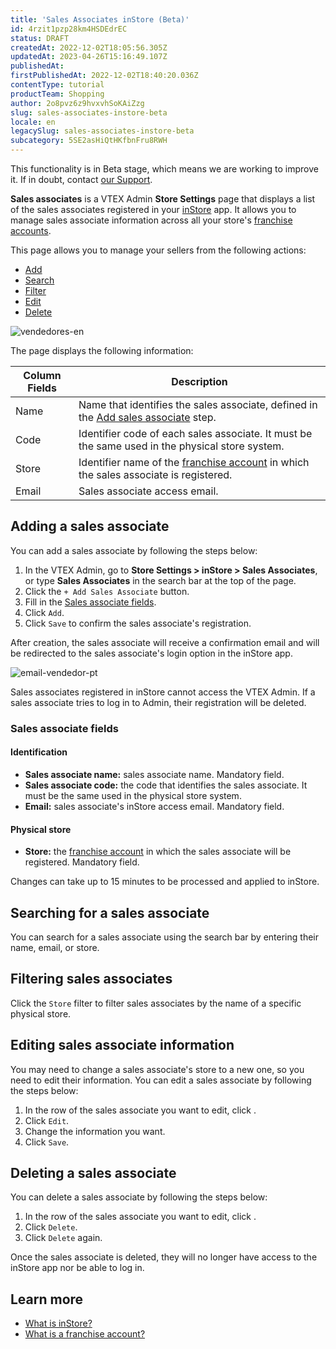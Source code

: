 ```yaml
---
title: 'Sales Associates inStore (Beta)'
id: 4rzit1pzp28km4HSDEdrEC
status: DRAFT
createdAt: 2022-12-02T18:05:56.305Z
updatedAt: 2023-04-26T15:16:49.107Z
publishedAt: 
firstPublishedAt: 2022-12-02T18:40:20.036Z
contentType: tutorial
productTeam: Shopping
author: 2o8pvz6z9hvxvhSoKAiZzg
slug: sales-associates-instore-beta
locale: en
legacySlug: sales-associates-instore-beta
subcategory: 5SE2asHiQtHKfbnFru8RWH
---
```


<div class ="alert alert-info">
<p>This functionality is in Beta stage, which means we are working to improve it. If in doubt, contact <a href="https://support.vtex.com/hc/en-us/requests">our Support</a>.</p>
</div>

**Sales associates** is a VTEX Admin **Store Settings** page that displays a list of the sales associates registered in your [inStore](https://help.vtex.com/en/tracks/instore-getting-started-and-setting-up--zav76TFEZlAjnyBVL5tRc/7fnnVlG3Kv1Tay9iagc5yf) app. It allows you to manage sales associate information across all your store's [franchise accounts](https://help.vtex.com/en/tutorial/what-is-a-franchise-account--kWQC6RkFSCUFGgY5gSjdl).

This page allows you to manage your sellers from the following actions:

* [Add](#adding-a-sales-associate)
* [Search](#searching-for-a-sales-associate)
* [Filter](#filtering-sales-associates)
* [Edit](#editing-sales-associate-information)
* [Delete](#deleting-a-sales-associate)

![vendedores-en](//images.ctfassets.net/alneenqid6w5/1PDeYBlqDILaEOFGOE7H8x/da3c90c0dfb50c0b5c40b9743b421c8b/image.png)

The page displays the following information: 

  | Column Fields | Description                                                                                                                                                                            |
| ---------------- | ------------------------------------------------------------------------------------------------------------------------------------------------------------------------------------ |
| Name             | Name that identifies the sales associate, defined in the [Add sales associate](#adding-a-sales-associate) step. |
| Code           | Identifier code of each sales associate. It must be the same used in the physical store system.                                                                                                 |
| Store             | Identifier name of the [franchise account](https://help.vtex.com/en/tutorial/what-is-a-franchise-account--kWQC6RkFSCUFGgY5gSjdl) in which the sales associate is registered.                              |
| Email            | Sales associate access email.                                                                                                                                           |

## Adding a sales associate

You can add a sales associate by following the steps below:

1. In the VTEX Admin, go to **Store Settings > inStore > Sales Associates**, or type **Sales Associates** in the search bar at the top of the page.
2. Click the `+ Add Sales Associate` button.
3. Fill in the [Sales associate fields](#sales-associate-fields).
4. Click `Add`.
5. Click `Save` to confirm the sales associate's registration.  

After creation, the sales associate will receive a confirmation email and will be redirected to the sales associate's login option in the inStore app.

![email-vendedor-pt](//images.ctfassets.net/alneenqid6w5/28VbbIXujzHcE3BriNtZPq/3aa9729eb2211875302b7316dbe46c93/image.png)

<div class ="alert alert-warning">
<p>Sales associates registered in inStore cannot access the VTEX Admin. If a sales associate tries to log in to Admin, their registration will be deleted.</p> 
</div>

### Sales associate fields

#### Identification

* **Sales associate name:** sales associate name. Mandatory field.
* **Sales associate code:** the code that identifies the sales associate. It must be the same used in the physical store system.
* **Email:** sales associate's inStore access email. Mandatory field.

#### Physical store

* **Store:** the [franchise account](https://help.vtex.com/en/tutorial/what-is-a-franchise-account--kWQC6RkFSCUFGgY5gSjdl) in which the sales associate will be registered. Mandatory field.

<div class ="alert alert-info">
<p>Changes can take up to 15 minutes to be processed and applied to inStore.</p> 
</div>

## Searching for a sales associate

You can search for a sales associate using the search bar by entering their name, email, or store.

## Filtering sales associates

Click the `Store` filter to filter sales associates by the name of a specific physical store. 

## Editing sales associate information

You may need to change a sales associate's store to a new one, so you need to edit their information. You can edit a sales associate by following the steps below:

1. In the row of the sales associate you want to edit, click <i class="fas fa-ellipsis-v"></i>.
2. Click <i class="fas fa-pencil-alt"></i> `Edit`.
3. Change the information you want.
4. Click `Save`.

## Deleting a sales associate

You can delete a sales associate by following the steps below:

1. In the row of the sales associate you want to edit, click <i class="fas fa-ellipsis-v"></i>.
2. Click <i class="fas fa-trash"></i> `Delete`.
3. Click `Delete` again.

Once the sales associate is deleted, they will no longer have access to the inStore app nor be able to log in.

## Learn more

* [What is inStore?](https://help.vtex.com/en/tracks/instore-getting-started-and-setting-up--zav76TFEZlAjnyBVL5tRc/7fnnVlG3Kv1Tay9iagc5yf)
* [What is a franchise account?](https://help.vtex.com/en/tutorial/what-is-a-franchise-account--kWQC6RkFSCUFGgY5gSjdl)
